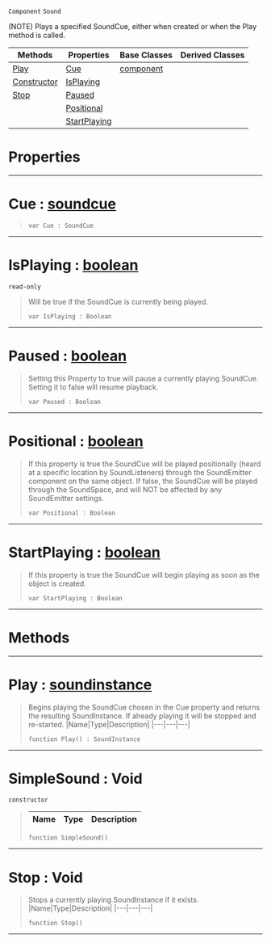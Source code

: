 `Component` `Sound`



(NOTE) Plays a specified SoundCue, either when created or when the Play method is called.

|Methods|Properties|Base Classes|Derived Classes|
|---|---|---|---|
|[ Play](https://github.com/ArendDanielek/ZeroDocsTest/blob/master/code_reference/class_reference/simplesound.markdown#play-zero-engine-documen)|[ Cue](https://github.com/ArendDanielek/ZeroDocsTest/blob/master/code_reference/class_reference/simplesound.markdown#cue-zero-engine-document)|[component](https://github.com/ArendDanielek/ZeroDocsTest/blob/master/code_reference/class_reference/component.markdown)| |
|[ Constructor](https://github.com/ArendDanielek/ZeroDocsTest/blob/master/code_reference/class_reference/simplesound.markdown#simplesound-void)|[ IsPlaying](https://github.com/ArendDanielek/ZeroDocsTest/blob/master/code_reference/class_reference/simplesound.markdown#isplaying-zero-engine-do)| | |
|[ Stop](https://github.com/ArendDanielek/ZeroDocsTest/blob/master/code_reference/class_reference/simplesound.markdown#stop-void)|[ Paused](https://github.com/ArendDanielek/ZeroDocsTest/blob/master/code_reference/class_reference/simplesound.markdown#paused-zero-engine-docum)| | |
| |[ Positional](https://github.com/ArendDanielek/ZeroDocsTest/blob/master/code_reference/class_reference/simplesound.markdown#positional-zero-engine-d)| | |
| |[ StartPlaying](https://github.com/ArendDanielek/ZeroDocsTest/blob/master/code_reference/class_reference/simplesound.markdown#startplaying-zero-engine)| | |


 #  Properties


---  
 #  Cue : [soundcue](https://github.com/ArendDanielek/ZeroDocsTest/blob/master/code_reference/class_reference/soundcue.markdown)

> 
> ``` lang=cpp, name=Zilch
> var Cue : SoundCue


---  
 #  IsPlaying : [boolean](https://github.com/ArendDanielek/ZeroDocsTest/blob/master/code_reference/zilch_base_types/boolean.markdown)

 `read-only`

> Will be true if the SoundCue is currently being played.
> ``` lang=cpp, name=Zilch
> var IsPlaying : Boolean


---  
 #  Paused : [boolean](https://github.com/ArendDanielek/ZeroDocsTest/blob/master/code_reference/zilch_base_types/boolean.markdown)

> Setting this Property to true will pause a currently playing SoundCue. Setting it to false will resume playback.
> ``` lang=cpp, name=Zilch
> var Paused : Boolean


---  
 #  Positional : [boolean](https://github.com/ArendDanielek/ZeroDocsTest/blob/master/code_reference/zilch_base_types/boolean.markdown)

> If this property is true the SoundCue will be played positionally (heard at a specific location by SoundListeners) through the SoundEmitter component on the same object. If false, the SoundCue will be played through the SoundSpace, and will NOT be affected by any SoundEmitter settings.
> ``` lang=cpp, name=Zilch
> var Positional : Boolean


---  
 #  StartPlaying : [boolean](https://github.com/ArendDanielek/ZeroDocsTest/blob/master/code_reference/zilch_base_types/boolean.markdown)

> If this property is true the SoundCue will begin playing as soon as the object is created.
> ``` lang=cpp, name=Zilch
> var StartPlaying : Boolean


---  
 #  Methods


---  
 #  Play : [soundinstance](https://github.com/ArendDanielek/ZeroDocsTest/blob/master/code_reference/class_reference/soundinstance.markdown)

> Begins playing the SoundCue chosen in the Cue property and returns the resulting SoundInstance. If already playing it will be stopped and re-started.
> |Name|Type|Description|
> |---|---|---|
> ``` lang=cpp, name=Zilch
> function Play() : SoundInstance
> ``` 


---  
 #  SimpleSound : Void

 `constructor`

> 
> |Name|Type|Description|
> |---|---|---|
> ``` lang=cpp, name=Zilch
> function SimpleSound()
> ``` 


---  
 #  Stop : Void

> Stops a currently playing SoundInstance if it exists.
> |Name|Type|Description|
> |---|---|---|
> ``` lang=cpp, name=Zilch
> function Stop()
> ``` 


---  
 
  
  
  
  
  
  
  

 